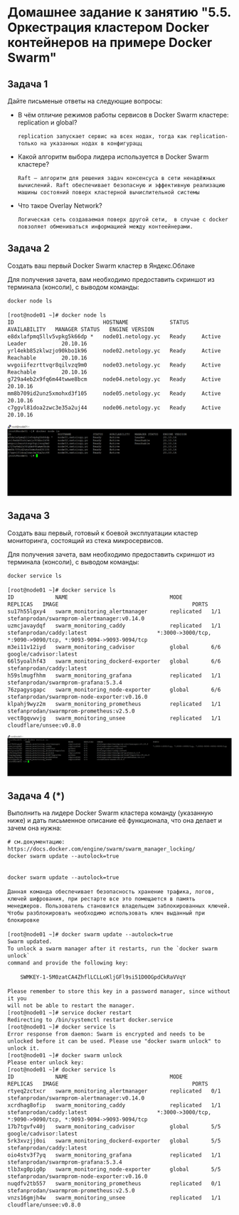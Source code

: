 # Домашнее задание к занятию "5.5. Оркестрация кластером Docker контейнеров на примере Docker Swarm"

## Задача 1

Дайте письменые ответы на следующие вопросы:

- В чём отличие режимов работы сервисов в Docker Swarm кластере: replication и global?
  ```
  replication запускает сервис на всех нодах, тогда как replication-только на указанных нодах в конфигурацц
  ```
- Какой алгоритм выбора лидера используется в Docker Swarm кластере?
  ```
  Raft — алгоритм для решения задач консенсуса в сети ненадёжных вычислений. Raft обеспечивает безопасную и эффективную реализацию машины состояний поверх кластерной вычислительной системы
  ```
- Что такое Overlay Network?
  ```
  Логическая сеть создаваемая поверх другой сети,  в случае с docker повзоляет обмениваться информацией между контеейнерами.
  ```

## Задача 2

Создать ваш первый Docker Swarm кластер в Яндекс.Облаке

Для получения зачета, вам необходимо предоставить скриншот из терминала (консоли), с выводом команды:
```
docker node ls

[root@node01 ~]# docker node ls
ID                            HOSTNAME             STATUS    AVAILABILITY   MANAGER STATUS   ENGINE VERSION
e8dxlafpmq5llv5vpkg5k66dp *   node01.netology.yc   Ready     Active         Leader           20.10.16
yrl4ekb85zklwzjo90kbo1k96     node02.netology.yc   Ready     Active         Reachable        20.10.16
wvgoiifezrttvqr8qilvzq9m0     node03.netology.yc   Ready     Active         Reachable        20.10.16
g729a4eb2x9fq6m44twwe8bcm     node04.netology.yc   Ready     Active                          20.10.16
mm8b709id2unz5xmohxd3f105     node05.netology.yc   Ready     Active                          20.10.16
c7ggvl81doa2zwc3e35a2uj44     node06.netology.yc   Ready     Active                          20.10.16
```
![](img/05-virt-05-docker-swarm_1.PNG)

## Задача 3

Создать ваш первый, готовый к боевой эксплуатации кластер мониторинга, состоящий из стека микросервисов.

Для получения зачета, вам необходимо предоставить скриншот из терминала (консоли), с выводом команды:
```
docker service ls

[root@node01 ~]# docker service ls
ID             NAME                                MODE         REPLICAS   IMAGE                                          PORTS
su17h55lgxy4   swarm_monitoring_alertmanager       replicated   1/1        stefanprodan/swarmprom-alertmanager:v0.14.0
uzmcjavaydqf   swarm_monitoring_caddy              replicated   1/1        stefanprodan/caddy:latest                      *:3000->3000/tcp, *:9090->9090/tcp, *:9093-9094->9093-9094/tcp
m3ei11v12iyd   swarm_monitoring_cadvisor           global       6/6        google/cadvisor:latest
66l5yoalhf43   swarm_monitoring_dockerd-exporter   global       6/6        stefanprodan/caddy:latest
h59slmugfhhm   swarm_monitoring_grafana            replicated   1/1        stefanprodan/swarmprom-grafana:5.3.4
76zpagysgapc   swarm_monitoring_node-exporter      global       6/6        stefanprodan/swarmprom-node-exporter:v0.16.0
klpahj9wyz2m   swarm_monitoring_prometheus         replicated   1/1        stefanprodan/swarmprom-prometheus:v2.5.0
vect8gqvwvjg   swarm_monitoring_unsee              replicated   1/1        cloudflare/unsee:v0.8.0
```

![](img/05-virt-05-docker-swarm_2.PNG)

## Задача 4 (*)

Выполнить на лидере Docker Swarm кластера команду (указанную ниже) и дать письменное описание её функционала, что она делает и зачем она нужна:
```
# см.документацию: https://docs.docker.com/engine/swarm/swarm_manager_locking/
docker swarm update --autolock=true


docker swarm update --autolock=true

Данная команда обеспечивает безопасность хранение трафика, логов, ключей шифрования, при рестарте все это помещается в память менеджеров. Пользователь становится владельцем заблокированных ключей. Чтобы разблокировать необходимо использовать ключ выданный при блокировке

[root@node01 ~]# docker swarm update --autolock=true
Swarm updated.
To unlock a swarm manager after it restarts, run the `docker swarm unlock`
command and provide the following key:

    SWMKEY-1-5M0zatCA4ZhflLCLLoKljGFl9si51D0OGpdCkRaVVqY

Please remember to store this key in a password manager, since without it you
will not be able to restart the manager.
[root@node01 ~]# service docker restart
Redirecting to /bin/systemctl restart docker.service
[root@node01 ~]# docker service ls
Error response from daemon: Swarm is encrypted and needs to be unlocked before it can be used. Please use "docker swarm unlock" to unlock it.
[root@node01 ~]# docker swarm unlock
Please enter unlock key:
[root@node01 ~]# docker service ls
ID             NAME                                MODE         REPLICAS   IMAGE                                          PORTS
rtyeq2zctxcr   swarm_monitoring_alertmanager       replicated   0/1        stefanprodan/swarmprom-alertmanager:v0.14.0
xcrdhag8ofip   swarm_monitoring_caddy              replicated   1/1        stefanprodan/caddy:latest                      *:3000->3000/tcp, *:9090->9090/tcp, *:9093-9094->9093-9094/tcp
17b7tgvfv40j   swarm_monitoring_cadvisor           global       5/5        google/cadvisor:latest
5rk3xvzjj0oi   swarm_monitoring_dockerd-exporter   global       5/5        stefanprodan/caddy:latest
oio4stv3f7yq   swarm_monitoring_grafana            replicated   1/1        stefanprodan/swarmprom-grafana:5.3.4
tlb3xg0pig0p   swarm_monitoring_node-exporter      global       5/5        stefanprodan/swarmprom-node-exporter:v0.16.0
nuqdfv2tb557   swarm_monitoring_prometheus         replicated   0/1        stefanprodan/swarmprom-prometheus:v2.5.0
vnzs16gmjh4w   swarm_monitoring_unsee              replicated   1/1        cloudflare/unsee:v0.8.0

```